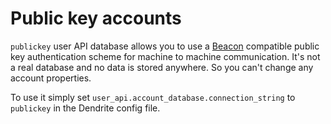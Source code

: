 # Public key accounts

`publickey` user API database allows you to use a [Beacon](https://www.walletbeacon.io/) compatible public key authentication scheme for machine to machine communication. It's not a real database and no data is stored anywhere. So you can't change any account properties.

To use it simply set `user_api.account_database.connection_string` to `publickey` in the Dendrite config file.